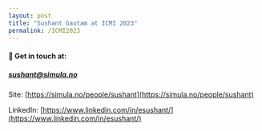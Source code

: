 ```yaml
---
layout: post
title: "Sushant Gautam at ICMI 2023"
permalink: /ICMI2023
---
```


#### 📝 Get in touch at: 
##### sushant@simula.no
Site: [https://simula.no/people/sushant](https://simula.no/people/sushant)

LinkedIn: [https://www.linkedin.com/in/esushant/](https://www.linkedin.com/in/esushant/)
